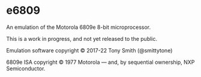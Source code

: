 # e6809 #

An emulation of the Motorola 6809e 8-bit microprocessor.

This is a work in progress, and not yet released to the public.

Emulation software copyright &copy; 2017-22 Tony Smith (@smittytone)

6809e ISA copyright &copy; 1977 Motorola &mdash; and, by sequential ownership, NXP Semiconductor.
